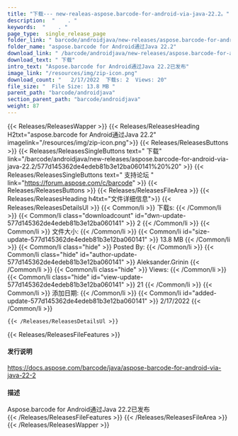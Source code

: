 ```yaml
---
title: "下载--- new-realeas-aspose.barcode-for-android-via-java-22.2。" 
description:  "    . " 
keywords:  "    . " 
page_type:  single_release_page
folder_link: " barcode/androidjava/new-releases/aspose.barcode-for-android-via-java-22.2/"
folder_name: "aspose.barcode for Android通过Java 22.2"
download_link: " /barcode/androidjava/new-releases/aspose.barcode-for-android-via-java-22.2/577d145362de4edeb81b3e12ba060141"
download_text: " 下载"
intro_text: "Aspose.barcode for Android通过Java 22.2已发布"
image_link: "/resources/img/zip-icon.png"
download_count: "   2/17/2022  下载s: 2  Views: 20"
file_size: "  File Size: 13.8 MB "
parent_path: "barcode/androidjava"
section_parent_path: "barcode/androidjava"
weight: 87
---
```


{{< Releases/ReleasesWapper >}}
  {{< Releases/ReleasesHeading H2txt="aspose.barcode for Android通过Java 22.2" imagelink="/resources/img/zip-icon.png">}}
  {{< Releases/ReleasesButtons >}}
    {{< Releases/ReleasesSingleButtons text=" 下载" link="/barcode/androidjava/new-releases/aspose.barcode-for-android-via-java-22.2/577d145362de4edeb81b3e12ba060141%20%20" >}}
    {{< Releases/ReleasesSingleButtons text=" 支持论坛 " link="https://forum.aspose.com/c/barcode" >}}
  {{< Releases/ReleasesButtons >}}
  {{< Releases/ReleasesFileArea >}}
    {{< Releases/ReleasesHeading h4txt="文件详细信息">}}
    {{< Releases/ReleasesDetailsUl >}}
            {{< Common/li  >}} 下载s: {{< /Common/li >}} 
      {{< Common/li class="downloadcount" id="dwn-update-577d145362de4edeb81b3e12ba060141" >}} 2 {{< /Common/li >}} 
      {{< Common/li  >}} 文件大小: {{< /Common/li >}} 
      {{< Common/li id="size-update-577d145362de4edeb81b3e12ba060141" >}} 13.8 MB {{< /Common/li >}} 
      {{< Common/li  class="hide" >}} Posted By: {{< /Common/li >}} 
      {{< Common/li class="hide" id="author-update-577d145362de4edeb81b3e12ba060141" >}} Aleksander.Grinin {{< /Common/li >}} 
      {{< Common/li class="hide"  >}} Views: {{< /Common/li >}} 
      {{< Common/li class="hide" id="view-update-577d145362de4edeb81b3e12ba060141" >}} 21 {{< /Common/li >}} 
      {{< Common/li  >}} 添加日期: {{< /Common/li >}} 
      {{< Common/li id="added-update-577d145362de4edeb81b3e12ba060141" >}} 2/17/2022 {{< /Common/li >}} 

    {{< /Releases/ReleasesDetailsUl >}}

  {{< Releases/ReleasesFileFeatures >}}
      <h4>发行说明</h4><div><a href="https://docs.aspose.com/barcode/java/aspose-barcode-for-android-via-java-22-2">https://docs.aspose.com/barcode/java/aspose-barcode-for-android-via-java-22-2</a></div><h4>描述</h4><div class="HTMLDescription">Aspose.barcode for Android通过Java 22.2已发布</div>
  {{< /Releases/ReleasesFileFeatures >}}
 {{< /Releases/ReleasesFileArea >}}
{{< /Releases/ReleasesWapper >}}


